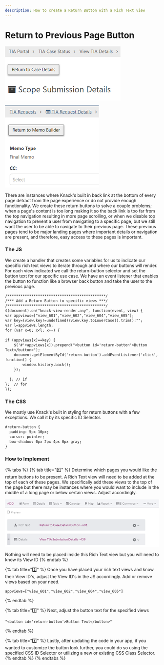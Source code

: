 ```yaml
---
description: How to create a Return Button with a Rich Text view
---
```


# Return to Previous Page Button

![With disabled navigation, we provide a top of page return button for users](../../.gitbook/assets/image%20%2859%29.png)

![Return button allows user to escape a lengthy edit page without having to scroll to the bottom](../../.gitbook/assets/image%20%2858%29.png)

There are instances where Knack's built in back link at the bottom of every page detract from the page experience or do not provide enough functionality. We create these return buttons to solve a couple problems; when a page's content is too long making it so the back link is too far from the top navigation resulting in more page scrolling, or when we disable top navigation to prevent a user from navigating to a specific page, but we still want the user to be able to navigate to their previous page. These previous pages tend to be major landing pages where important details or navigation are present, and therefore, easy access to these pages is important.

### The JS

We create a handler that creates some variables for us to indicate our specific rich text views to iterate through and where our buttons will render. For each view indicated we call the return-button selector and set the button text for our specific use case. We have an event listener that enables the button to function like a browser back button and take the user to the previous page.

```text
/*********************************************/
/*** Add a Return Button to specific views ***/
/*********************************************/
$(document).on("knack-view-render.any", function(event, view) {
var appviews=["view_601","view_602","view_604","view_605"];
var key=(view.key!=undefined)?view.key.toLowerCase().trim():"";
var l=appviews.length;
for (var x=0; x<l; x++) {

if (appviews[x]==key) {
	$('#'+appviews[x]).prepend("<button id='return-button'>Button Text</button>");
	document.getElementById('return-button').addEventListener('click', function() {
      	window.history.back();
    });        

  }; // if  
};	// for
});
```

### The CSS

We mostly use Knack's built in styling for return buttons with a few exceptions. We call it by its specific ID Selector.

```text
#return-button {
  padding: 5px 10px;
  cursor: pointer;
  box-shadow: 0px 2px 4px 0px gray;
}
```

### How to Implement

{% tabs %}
{% tab title="1️⃣" %}
Determine which pages you would like the return buttons to be present. A Rich Text view will need to be added at the top of each of these pages. We specifically add these views to the top of the page but there may be instances where you would want to include in the middle of a long page or below certain views. Adjust accordingly.

![](../../.gitbook/assets/image%20%2855%29.png)

Nothing will need to be placed inside this Rich Text view but you will need to know its View ID
{% endtab %}

{% tab title="2️⃣" %}
Once you have placed your rich text views and know their View ID's, adjust the View ID's in the JS accordingly. Add or remove views based on your need.

```text
appviews=["view_601","view_602","view_604","view_605"]
```
{% endtab %}

{% tab title="3️⃣" %}
Next, adjust the button text for the specified views

```text
"<button id='return-button'>Button Text</button>"
```
{% endtab %}

{% tab title="4️⃣" %}
Lastly, after updating the code in your app, if you wanted to customize the button look further, you could do so using the specified CSS ID Selector or utilizing a new or existing CSS Class Selector.
{% endtab %}
{% endtabs %}





